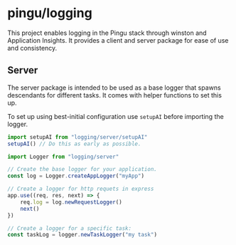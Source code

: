 # pingu/logging

This project enables logging in the Pingu stack through winston and Application Insights. It provides a client and server package for ease of use and consistency.

## Server

The server package is intended to be used as a base logger that spawns descendants for different tasks. It comes with helper functions to set this up.

To set up using best-initial configuration use `setupAI` before importing the logger.

```typescript
import setupAI from "logging/server/setupAI"
setupAI() // Do this as early as possible.

import Logger from "logging/server"

// Create the base logger for your application.
const log = Logger.createAppLogger("myApp")

// Create a logger for http requets in express
app.use((req, res, next) => {
	req.log = log.newRequestLogger()
	next()
})

// Create a logger for a specific task:
const taskLog = logger.newTaskLogger("my task")
```